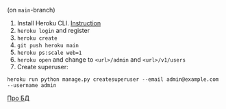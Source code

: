 (on `main`-branch)

1. Install Heroku CLI. [Instruction](https://devcenter.heroku.com/articles/getting-started-with-python#set-up)
2. `heroku login` and register
3. `heroku create`
4. `git push heroku main`
5. `heroku ps:scale web=1`
6. `heroku open` and change to `<url>/admin` and `<url>/v1/users`
7. Create superuser:
```
heroku run python manage.py createsuperuser --email admin@example.com --username admin
```


[Про БД](https://devcenter.heroku.com/articles/getting-started-with-python#provision-a-database)
